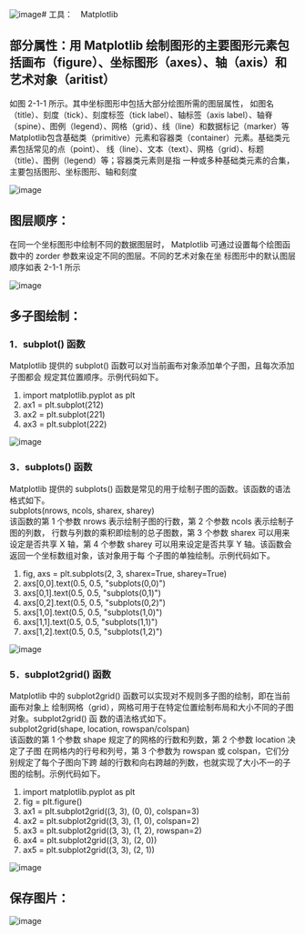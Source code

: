 ![image](https://github.com/QJYJH/PythonDraw/assets/77378456/eda5c557-bce8-48df-aa12-a3223da9e42f)# 工具：　Matplotlib <br>
## 部分属性：用 Matplotlib 绘制图形的主要图形元素包括画布（figure）、坐标图形（axes）、轴（axis）和艺术对象（aritist）
如图 2-1-1 所示。其中坐标图形中包括大部分绘图所需的图层属性，
如图名（title）、刻度（tick）、刻度标签（tick label）、轴标签（axis label）、轴脊（spine）、图例（legend）、网格（grid）、线（line）和数据标记（marker）等 <br>
Matplotlib包含基础类（primitive）元素和容器类（container）元素。基础类元素包括常见的点（point）、
线（line）、文本（text）、网格（grid）、标题（title）、图例（legend）等；容器类元素则是指
一种或多种基础类元素的合集，主要包括图形、坐标图形、轴和刻度

![image](https://github.com/QJYJH/PythonDraw/assets/77378456/1d81762c-0483-421b-966c-4e2a6e814874)


## 图层顺序：
在同一个坐标图形中绘制不同的数据图层时，
Matplotlib 可通过设置每个绘图函数中的 zorder 参数来设定不同的图层。不同的艺术对象在坐
标图形中的默认图层顺序如表 2-1-1 所示


![image](https://github.com/QJYJH/PythonDraw/assets/77378456/b9b41d8b-379a-4e44-8935-d0cd48eed1f4)


## 多子图绘制：
### 1．subplot() 函数<br>
Matplotlib 提供的 subplot() 函数可以对当前画布对象添加单个子图，且每次添加子图都会
规定其位置顺序。示例代码如下。<br>
1. import matplotlib.pyplot as plt<br>
2. ax1 = plt.subplot(212)<br>
3. ax2 = plt.subplot(221)<br>
4. ax3 = plt.subplot(222)<br>

![image](https://github.com/QJYJH/PythonDraw/assets/77378456/3e70b13f-4599-422a-adfa-37d5fb778442)

### 3．subplots() 函数
Matplotlib 提供的 subplots() 函数是常见的用于绘制子图的函数。该函数的语法格式如下。<br>
subplots(nrows, ncols, sharex, sharey)<br>
该函数的第 1 个参数 nrows 表示绘制子图的行数，第 2 个参数 ncols 表示绘制子图的列数，
行数与列数的乘积即绘制的总子图数，第 3 个参数 sharex 可以用来设定是否共享 X 轴，第 4
个参数 sharey 可以用来设定是否共享 Y 轴。该函数会返回一个坐标数组对象，该对象用于每
个子图的单独绘制。示例代码如下。<br>
1. fig, axs = plt.subplots(2, 3, sharex=True, sharey=True)<br>
2. axs[0,0].text(0.5, 0.5, "subplots(0,0)")<br>
3. axs[0,1].text(0.5, 0.5, "subplots(0,1)")<br>
4. axs[0,2].text(0.5, 0.5, "subplots(0,2)")<br>
5. axs[1,0].text(0.5, 0.5, "subplots(1,0)")<br>
6. axs[1,1].text(0.5, 0.5, "subplots(1,1)")<br>
7. axs[1,2].text(0.5, 0.5, "subplots(1,2)")<br>

![image](https://github.com/QJYJH/PythonDraw/assets/77378456/5a8ef471-4628-4ee4-a1ea-310d410df620)


### 5．subplot2grid() 函数
Matplotlib 中的 subplot2grid() 函数可以实现对不规则多子图的绘制，即在当前画布对象上
绘制网格（grid），网格可用于在特定位置绘制布局和大小不同的子图对象。subplot2grid() 函
数的语法格式如下。<br>
subplot2grid(shape, location, rowspan/colspan)<br>
该函数的第 1 个参数 shape 规定了的网格的行数和列数，第 2 个参数 location 决定了子图
在网格内的行号和列号，第 3 个参数为 rowspan 或 colspan，它们分别规定了每个子图向下跨
越的行数和向右跨越的列数，也就实现了大小不一的子图的绘制。示例代码如下。<br>
1. import matplotlib.pyplot as plt<br>
2. fig = plt.figure()<br>
3. ax1 = plt.subplot2grid((3, 3), (0, 0), colspan=3)<br>
4. ax2 = plt.subplot2grid((3, 3), (1, 0), colspan=2)<br>
5. ax3 = plt.subplot2grid((3, 3), (1, 2), rowspan=2)<br>
6. ax4 = plt.subplot2grid((3, 3), (2, 0))<br>
7. ax5 = plt.subplot2grid((3, 3), (2, 1))<br>

![image](https://github.com/QJYJH/PythonDraw/assets/77378456/357ec619-f47d-4f3b-bd1e-176fc8b198d8)


## 保存图片：
![image](https://github.com/QJYJH/PythonDraw/assets/77378456/8ac37936-2b3f-4801-ad32-28ed0d3f1f84)





